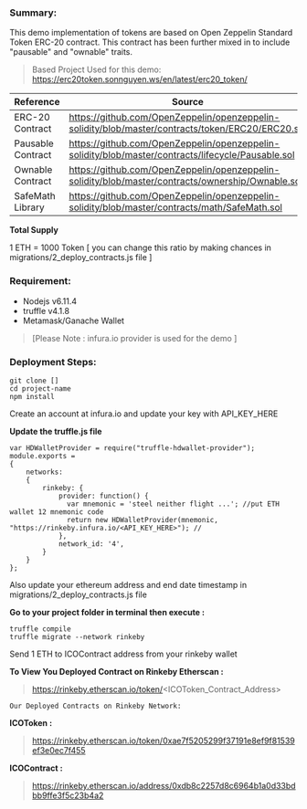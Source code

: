 ### Summary:

This demo implementation of tokens are based on Open Zeppelin Standard Token ERC-20 contract. This contract has been further mixed in to include "pausable" and "ownable" traits.

>Based  Project Used for this demo:
>https://erc20token.sonnguyen.ws/en/latest/erc20_token/


| Reference| Source |
| ------------------ | ---- |
| ERC-20 Contract| https://github.com/OpenZeppelin/openzeppelin-solidity/blob/master/contracts/token/ERC20/ERC20.sol |
| Pausable Contract| https://github.com/OpenZeppelin/openzeppelin-solidity/blob/master/contracts/lifecycle/Pausable.sol |
| Ownable Contract| https://github.com/OpenZeppelin/openzeppelin-solidity/blob/master/contracts/ownership/Ownable.sol |
| SafeMath Library |  https://github.com/OpenZeppelin/openzeppelin-solidity/blob/master/contracts/math/SafeMath.sol |


**Total Supply**

1 ETH = 1000 Token [ you can change this ratio by making chances in migrations/2_deploy_contracts.js file ]

### Requirement:

- Nodejs v6.11.4
- truffle v4.1.8
- Metamask/Ganache Wallet

> [Please Note : infura.io provider is used for the demo ]

### Deployment Steps:
```
git clone []
cd project-name
npm install
```
Create an account at infura.io and update your key with API_KEY_HERE

**Update the truffle.js file**
```
var HDWalletProvider = require("truffle-hdwallet-provider");
module.exports = 
{
    networks: 
    {
	    rinkeby: {
		    provider: function() {
		      var mnemonic = 'steel neither flight ...'; //put ETH wallet 12 mnemonic code	
		      return new HDWalletProvider(mnemonic, "https://rinkeby.infura.io/<API_KEY_HERE>"); // 
		    },
		    network_id: '4',
		}  
    }
};
```
Also update your ethereum address and end date timestamp in migrations/2_deploy_contracts.js file 

**Go to your project folder in terminal then execute :**

```
truffle compile 
truffle migrate --network rinkeby
```

Send 1 ETH to ICOContract address from your rinkeby wallet

**To View You Deployed Contract on Rinkeby Etherscan :** 

>https://rinkeby.etherscan.io/token/<ICOToken_Contract_Address>


`Our Deployed Contracts on Rinkeby Network:`

**ICOToken :** 
> https://rinkeby.etherscan.io/token/0xae7f5205299f37191e8ef9f81539ef3e0ec7f455

**ICOContract :** 
> https://rinkeby.etherscan.io/address/0xdb8c2257d8c6964b1a0d33bdbb9ffe3f5c23b4a2
